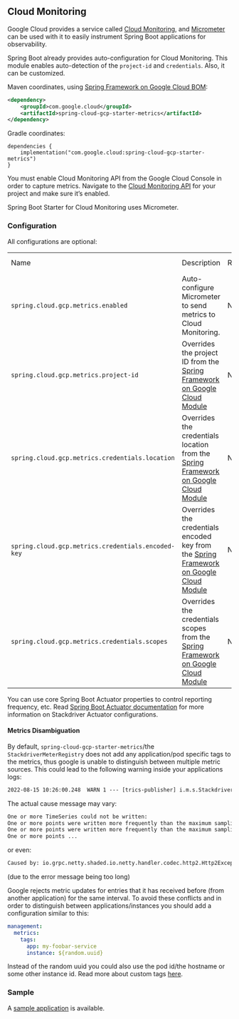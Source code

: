 ## Cloud Monitoring

Google Cloud provides a service called [Cloud
Monitoring](https://cloud.google.com/monitoring/), and
[Micrometer](https://micrometer.io/docs/registry/stackdriver) can be
used with it to easily instrument Spring Boot applications for
observability.

Spring Boot already provides auto-configuration for Cloud Monitoring.
This module enables auto-detection of the `project-id` and
`credentials`. Also, it can be customized.

Maven coordinates,
using [Spring Framework on Google Cloud BOM](getting-started.xml#bill-of-materials):

``` xml
<dependency>
    <groupId>com.google.cloud</groupId>
    <artifactId>spring-cloud-gcp-starter-metrics</artifactId>
</dependency>
```

Gradle coordinates:

    dependencies {
        implementation("com.google.cloud:spring-cloud-gcp-starter-metrics")
    }

You must enable Cloud Monitoring API from the Google Cloud Console in
order to capture metrics. Navigate to the [Cloud Monitoring
API](https://console.cloud.google.com/apis/api/monitoring.googleapis.com/overview)
for your project and make sure it’s enabled.

Spring Boot Starter for Cloud Monitoring uses Micrometer.

### Configuration

All configurations are optional:

|                                                    |                                                                                                  |          |               |
| -------------------------------------------------- | ------------------------------------------------------------------------------------------------ | -------- | ------------- |
| Name                                               | Description                                                                                      | Required | Default value |
| `spring.cloud.gcp.metrics.enabled`                 | Auto-configure Micrometer to send metrics to Cloud Monitoring.                                   | No       | `true`        |
| `spring.cloud.gcp.metrics.project-id`              | Overrides the project ID from the [Spring Framework on Google Cloud Module](#spring-framework-on-google-cloud-core)              | No       |               |
| `spring.cloud.gcp.metrics.credentials.location`    | Overrides the credentials location from the [Spring Framework on Google Cloud Module](#spring-framework-on-google-cloud-core)    | No       |               |
| `spring.cloud.gcp.metrics.credentials.encoded-key` | Overrides the credentials encoded key from the [Spring Framework on Google Cloud Module](#spring-framework-on-google-cloud-core) | No       |               |
| `spring.cloud.gcp.metrics.credentials.scopes`      | Overrides the credentials scopes from the [Spring Framework on Google Cloud Module](#spring-framework-on-google-cloud-core)      | No       |               |

You can use core Spring Boot Actuator properties to control reporting
frequency, etc. Read [Spring Boot Actuator
documentation](https://docs.spring.io/spring-boot/docs/current/reference/htmlsingle/#production-ready-metrics-export-stackdriver)
for more information on Stackdriver Actuator configurations.

#### Metrics Disambiguation

By default, `spring-cloud-gcp-starter-metrics`/the `StackdriverMeterRegistry` does not add any application/pod specific tags to the metrics,
thus google is unable to distinguish between multiple metric sources.
This could lead to the following warning inside your applications logs:

````txt
2022-08-15 10:26:00.248  WARN 1 --- [trics-publisher] i.m.s.StackdriverMeterRegistry           : failed to send metrics to Stackdriver
````

The actual cause message may vary:

````txt
One or more TimeSeries could not be written:
One or more points were written more frequently than the maximum sampling period configured for the metric.: global{} timeSeries[4]: custom.googleapis.com/process/uptime{};
One or more points were written more frequently than the maximum sampling period configured for the metric.: global{} timeSeries[6]: custom.googleapis.com/system/load/average/1m{};
One or more points ...
````

or even:

````txt
Caused by: io.grpc.netty.shaded.io.netty.handler.codec.http2.Http2Exception: Header size exceeded max allowed size (10240)
````

(due to the error message being too long)

Google rejects metric updates for entries that it has received before (from another application) for the same interval.
To avoid these conflicts and in order to distinguish between applications/instances you should add a configuration similar to this:

````yaml
management:
  metrics:
    tags:
      app: my-foobar-service
      instance: ${random.uuid}
````

Instead of the random uuid you could also use the pod id/the hostname or some other instance id.
Read more about custom tags [here](https://docs.spring.io/spring-boot/docs/current/reference/htmlsingle/#actuator.metrics.customizing.common-tags).

### Sample

A [sample
application](https://github.com/GoogleCloudPlatform/spring-cloud-gcp/tree/main/spring-cloud-gcp-samples/spring-cloud-gcp-metrics-sample)
is available.
